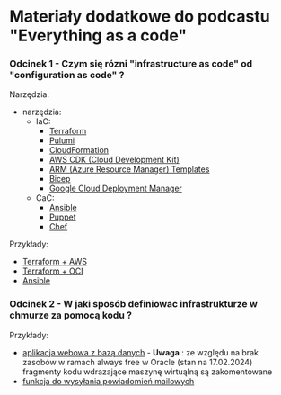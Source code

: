 # Materiały dodatkowe do podcastu "Everything as a code"

### Odcinek 1 - Czym się rózni "infrastructure as code" od "configuration as code" ?

Narzędzia:
- narzędzia:
  - IaC:
    - [Terraform](https://www.terraform.io/)
    - [Pulumi](https://pulumi.com/)
    - [CloudFormation](https://aws.amazon.com/cloudformation/)
    - [AWS CDK (Cloud Development Kit)](https://aws.amazon.com/cdk/)
    - [ARM (Azure Resource Manager) Templates](https://learn.microsoft.com/en-us/azure/azure-resource-manager/templates/overview)
    - [Bicep](https://learn.microsoft.com/en-us/azure/azure-resource-manager/bicep/overview?tabs=bicep)
    - [Google Cloud Deployment Manager](https://cloud.google.com/deployment-manager/docs)
  - CaC:
    - [Ansible](https://www.ansible.com/)
    - [Puppet](https://www.puppet.com/)
    - [Chef](https://www.chef.io/)

Przykłady:
- [Terraform + AWS](episode-001/terraform-aws/)
- [Terraform + OCI](episode-001/terraform-oracle/)
- [Ansible](episode-001/ansible/)

### Odcinek 2 - W jaki sposób definiowac infrastrukturze w chmurze za pomocą kodu ?

Przykłady:
- [aplikacja webowa z bazą danych](episode-002/terraform-oracle/) - **Uwaga** : ze względu na brak zasobów w ramach always free w Oracle (stan na 17.02.2024) fragmenty kodu wdrazające maszynę wirtuąlną są zakomentowane
- [funkcja do wysyłania powiadomień mailowych](episode-002/pulumi-aws/)
